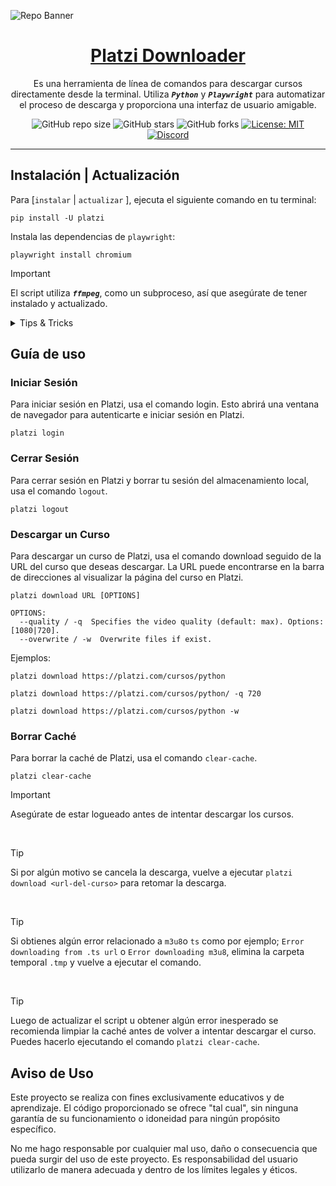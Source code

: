 <!-- markdownlint-disable MD033 MD036 MD041 MD045 MD046 -->

![Repo Banner](https://i.imgur.com/I6zFXds.png)

<div align="center">

<h1 style="border-bottom: none">
    <b><a href="#">Platzi Downloader</a></b>
</h1>

Es una herramienta de línea de comandos para descargar cursos directamente desde la terminal. Utiliza  ***`Python`*** y ***`Playwright`*** para automatizar el proceso de descarga y proporciona una interfaz de usuario amigable.

![GitHub repo size](https://img.shields.io/github/repo-size/ivansaul/platzi-downloader)
![GitHub stars](https://img.shields.io/github/stars/ivansaul/platzi-downloader)
![GitHub forks](https://img.shields.io/github/forks/ivansaul/platzi-downloader)
[![License: MIT](https://img.shields.io/badge/License-MIT-yellow.svg)](https://opensource.org/licenses/MIT)
[![Discord](https://img.shields.io/badge/-Discord-424549?style=social&logo=discord)](https://discord.gg/tDvybtJ7y9)

</div>

---

## Instalación | Actualización

Para [`instalar` | `actualizar` ], ejecuta el siguiente comando en tu terminal:

```console
pip install -U platzi
```

Instala las dependencias de `playwright`:

```console
playwright install chromium
```

> [!IMPORTANT]
> El script utiliza ***`ffmpeg`***, como un subproceso, así que asegúrate de tener instalado y actualizado.

<details>

<summary>Tips & Tricks</summary>

## FFmpeg Instalación

### Ubuntu / Debian

```console
sudo apt install ffmpeg -y
```

### Arch Linux

```console
sudo pacman -S ffmpeg
```

### Windows [[Tutorial]][ffmpeg-youtube]

Puedes descargar la versión de `ffmpeg` para Windows desde [aquí][ffmpeg]. o algún gestor de paquetes como [`Scoop`][scoop] o [`Chocolatey`][chocolatey].

```console
scoop install ffmpeg
```

</details>

## Guía de uso

### Iniciar Sesión

Para iniciar sesión en Platzi, usa el comando login. Esto abrirá una ventana de navegador para autenticarte e iniciar sesión en Platzi.

```console
platzi login
```

### Cerrar Sesión

Para cerrar sesión en Platzi y borrar tu sesión del almacenamiento local, usa el comando `logout`.

```console
platzi logout
```

### Descargar un Curso

Para descargar un curso de Platzi, usa el comando download seguido de la URL del curso que deseas descargar. La URL puede encontrarse en la barra de direcciones al visualizar la página del curso en Platzi.

```console
platzi download URL [OPTIONS]

OPTIONS:
  --quality / -q  Specifies the video quality (default: max). Options: [1080|720].
  --overwrite / -w  Overwrite files if exist.
```

Ejemplos:

```console
platzi download https://platzi.com/cursos/python
```

```console
platzi download https://platzi.com/cursos/python/ -q 720
```

```console
platzi download https://platzi.com/cursos/python -w
```

### Borrar Caché

Para borrar la caché de Platzi, usa el comando `clear-cache`.

```console
platzi clear-cache
```

> [!IMPORTANT]
> Asegúrate de estar logueado antes de intentar descargar los cursos.

<br>

> [!TIP]
> Si por algún motivo se cancela la descarga, vuelve a ejecutar `platzi download <url-del-curso>` para retomar la descarga.

<br>

> [!TIP]
> Si obtienes algún error relacionado a `m3u8`o `ts` como por ejemplo; `Error downloading from .ts url` o `Error downloading m3u8`, elimina la carpeta temporal `.tmp` y vuelve a ejecutar el comando.

<br>

> [!TIP]
> Luego de actualizar el script u obtener algún error inesperado se recomienda limpiar la caché antes de volver a intentar descargar el curso. Puedes hacerlo ejecutando el comando `platzi clear-cache`.

## **Aviso de Uso**

Este proyecto se realiza con fines exclusivamente educativos y de aprendizaje. El código proporcionado se ofrece "tal cual", sin ninguna garantía de su funcionamiento o idoneidad para ningún propósito específico.

No me hago responsable por cualquier mal uso, daño o consecuencia que pueda surgir del uso de este proyecto. Es responsabilidad del usuario utilizarlo de manera adecuada y dentro de los límites legales y éticos.

[ffmpeg]: https://ffmpeg.org
[chocolatey]: https://community.chocolatey.org
[scoop]: https://scoop.sh
[ffmpeg-youtube]: https://youtu.be/JR36oH35Fgg?si=Gerco7SP8WlZVaKM

